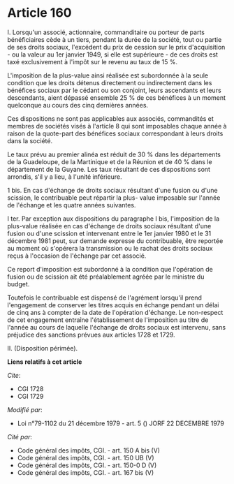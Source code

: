 # Article 160

I. Lorsqu'un associé, actionnaire, commanditaire ou porteur de parts bénéficiaires cède à un tiers, pendant la durée de la
société, tout ou partie de ses droits sociaux, l'excédent du prix de cession sur le prix d'acquisition - ou la valeur au 1er
janvier 1949, si elle est supérieure - de ces droits est taxé exclusivement à l'impôt sur le revenu au taux de 15 %.

L'imposition de la plus-value ainsi réalisée est subordonnée à la seule condition que les droits détenus directement ou
indirectement dans les bénéfices sociaux par le cédant ou son conjoint, leurs ascendants et leurs descendants, aient dépassé
ensemble 25 % de ces bénéfices à un moment quelconque au cours des cinq dernières années.

Ces dispositions ne sont pas applicables aux associés, commandités et membres de sociétés visés à l'article 8 qui sont
imposables chaque année à raison de la quote-part des bénéfices sociaux correspondant à leurs droits dans la société.

Le taux prévu au premier alinéa est réduit de 30 % dans les départements de la Guadeloupe, de la Martinique et de la Réunion
et de 40 % dans le département de la Guyane. Les taux résultant de ces dispositions sont arrondis, s'il y a lieu, à l'unité
inférieure.

1 bis. En cas d'échange de droits sociaux résultant d'une fusion ou d'une scission, le contribuable peut répartir la plus-
value imposable sur l'année de l'échange et les quatre années suivantes.

I ter. Par exception aux dispositions du paragraphe I bis, l'imposition de la plus-value réalisée en cas d'échange de droits
sociaux résultant d'une fusion ou d'une scission et intervenant entre le 1er janvier 1980 et le 31 décembre 1981 peut, sur
demande expresse du contribuable, être reportée au moment où s'opérera la transmission ou le rachat des droits sociaux reçus
à l'occasion de l'échange par cet associé.

Ce report d'imposition est subordonné à la condition que l'opération de fusion ou de scission ait été préalablement agréée
par le ministre du budget.

Toutefois le contribuable est dispensé de l'agrément lorsqu'il prend l'engagement de conserver les titres acquis en échange
pendant un délai de cinq ans à compter de la date de l'opération d'échange. Le non-respect de cet engagement entraîne
l'établissement de l'imposition au titre de l'année au cours de laquelle l'échange de droits sociaux est intervenu, sans
préjudice des sanctions prévues aux articles 1728 et 1729.

II. (Disposition périmée).

**Liens relatifs à cet article**

_Cite_:

  - CGI 1728
  - CGI 1729

_Modifié par_:

  - Loi n°79-1102 du 21 décembre 1979 - art. 5 () JORF 22 DECEMBRE 1979

_Cité par_:

  - Code général des impôts, CGI. - art. 150 A bis (V)
  - Code général des impôts, CGI. - art. 150 UB (V)
  - Code général des impôts, CGI. - art. 150-0 D (V)
  - Code général des impôts, CGI. - art. 167 bis (V)
